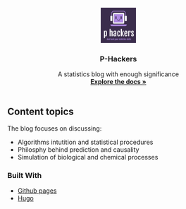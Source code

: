 <div id="top"></div>



<!-- PROJECT LOGO -->
<br />
<div align="center">
  <a href="https://gero1999.github.io/en/">
    <img src="avatar.png" alt="Logo" width="80" height="80">
  </a>

  <h3 align="center">P-Hackers</h3>

  <p align="center">
    A statistics blog with enough significance
    <br />
    <a href="https://github.com/Gero1999/code/edit/main/Python/HMM_profile_analyser"><strong>Explore the docs »</strong></a>
    <br />
    <br />
  </p>
</div>




<!-- ABOUT THE PROJECT -->
## Content topics

The blog focuses on discussing:
* Algorithms intutition and statistical procedures
* Philosphy behind prediction and causality
* Simulation of biological and chemical processes



### Built With

* [Github pages]()
* [Hugo]()
